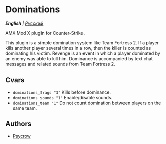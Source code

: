 # Dominations

_**English** | [Русский](README.ru.md)_

AMX Mod X plugin for Counter-Strike.

This plugin is a simple domination system like Team Fortress 2. If a player kills another player several times in a row, then the killer is counted as dominating his victim. Revenge is an event in which a player dominated by an enemy was able to kill him. Dominance is accompanied by text chat messages and related sounds from Team Fortress 2.

## Cvars
- ```dominations_frags "3"``` Kills before dominance.
- ```dominations_sounds "1"``` Enable/disable sounds.
- ```dominations_team "1"``` Do not count domination between players on the same team.

## Authors
- [Psycrow](https://github.com/Psycrow101)
